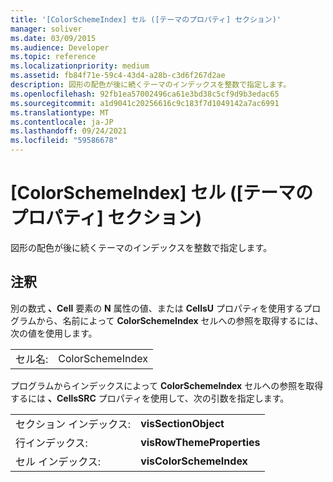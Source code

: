 ```yaml
---
title: '[ColorSchemeIndex] セル ([テーマのプロパティ] セクション)'
manager: soliver
ms.date: 03/09/2015
ms.audience: Developer
ms.topic: reference
ms.localizationpriority: medium
ms.assetid: fb84f71e-59c4-43d4-a28b-c3d6f267d2ae
description: 図形の配色が後に続くテーマのインデックスを整数で指定します。
ms.openlocfilehash: 92fb1ea57002496ca61e3bd38c5cf9d9b3edac65
ms.sourcegitcommit: a1d9041c20256616c9c183f7d1049142a7ac6991
ms.translationtype: MT
ms.contentlocale: ja-JP
ms.lasthandoff: 09/24/2021
ms.locfileid: "59586678"
---
```

# <a name="colorschemeindex-cell-theme-properties-section"></a>[ColorSchemeIndex] セル ([テーマのプロパティ] セクション)

図形の配色が後に続くテーマのインデックスを整数で指定します。
  
## <a name="remarks"></a>注釈

別の数式 **、Cell** 要素の **N** 属性の値、または **CellsU** プロパティを使用するプログラムから、名前によって **ColorSchemeIndex** セルへの参照を取得するには、次の値を使用します。 
  
|||
|:-----|:-----|
| セル名:  <br/> | ColorSchemeIndex  <br/> |
   
プログラムからインデックスによって **ColorSchemeIndex** セルへの参照を取得するには **、CellsSRC** プロパティを使用して、次の引数を指定します。 
  
|||
|:-----|:-----|
| セクション インデックス:  <br/> |**visSectionObject** <br/> |
| 行インデックス:  <br/> |**visRowThemeProperties** <br/> |
| セル インデックス:  <br/> |**visColorSchemeIndex** <br/> |
   

